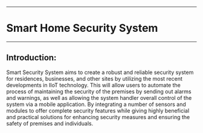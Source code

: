 ___
# Smart Home Security System
___

## Introduction:

Smart Security System aims to create a robust and reliable security system for
residences, businesses, and other sites by utilizing the most recent developments in IIoT
technology.
This will allow users to automate the process of maintaining the security of the
premises by sending out alarms and warnings, as well as allowing the system handler overall
control of the system via a mobile application.
By integrating a number of sensors and modules to offer complete security features
while giving highly beneficial and practical solutions for enhancing security measures and
ensuring the safety of premises and individuals.
